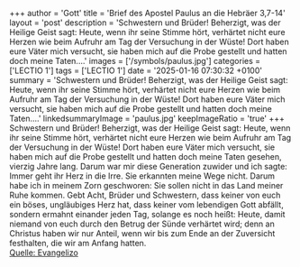 +++
author = 'Gott'
title = 'Brief des Apostel Paulus an die Hebräer 3,7-14'
layout = 'post'
description = 'Schwestern und Brüder! Beherzigt, was der Heilige Geist sagt: Heute, wenn ihr seine Stimme hört, verhärtet nicht eure Herzen wie beim Aufruhr am Tag der Versuchung in der Wüste! Dort haben eure Väter mich versucht, sie haben mich auf die Probe gestellt und hatten doch meine Taten....'
images = ['/symbols/paulus.jpg']
categories = ['LECTIO 1']
tags = ['LECTIO 1']
date = '2025-01-16 07:30:32 +0100'
summary = 'Schwestern und Brüder! Beherzigt, was der Heilige Geist sagt: Heute, wenn ihr seine Stimme hört, verhärtet nicht eure Herzen wie beim Aufruhr am Tag der Versuchung in der Wüste! Dort haben eure Väter mich versucht, sie haben mich auf die Probe gestellt und hatten doch meine Taten....'
linkedsummaryImage = 'paulus.jpg'
keepImageRatio = 'true'
+++
Schwestern und Brüder! Beherzigt, was der Heilige Geist sagt: Heute, wenn ihr seine Stimme hört,
verhärtet nicht eure Herzen wie beim Aufruhr am Tag der Versuchung in der Wüste!
Dort haben eure Väter mich versucht, sie haben mich auf die Probe gestellt und hatten doch meine Taten gesehen,
vierzig Jahre lang.<!--more--> Darum war mir diese Generation zuwider und ich sagte: Immer geht ihr Herz in die Irre. Sie erkannten meine Wege nicht.
Darum habe ich in meinem Zorn geschworen: Sie sollen nicht in das Land meiner Ruhe kommen.
Gebt Acht, Brüder und Schwestern, dass keiner von euch ein böses, ungläubiges Herz hat, dass keiner vom lebendigen Gott abfällt,
sondern ermahnt einander jeden Tag, solange es noch heißt: Heute, damit niemand von euch durch den Betrug der Sünde verhärtet wird;
denn an Christus haben wir nur Anteil, wenn wir bis zum Ende an der Zuversicht festhalten, die wir am Anfang hatten.<br> [Quelle: Evangelizo](https://evangeliumtagfuertag.org/DE/gospel)